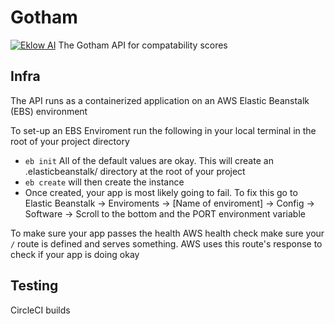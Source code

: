 # Gotham
[![Eklow AI](https://circleci.com/gh/Eklow-AI/Gotham.svg?style=shield&circle-token=ac7fe26ee034d9f334b586904d69c877633b2f54)](https://app.circleci.com/pipelines/github/Eklow-AI/Gotham)
The Gotham API for compatability scores

## Infra
The API runs as a containerized application on an AWS Elastic Beanstalk (EBS) environment

To set-up an EBS Enviroment run the following in your local terminal in the root of your project directory
* `eb init` All of the default values are okay. This will create an .elasticbeanstalk/ directory at the root of your project
* `eb create` will then create the instance
* Once created, your app is most likely going to fail. To fix this go to Elastic Beanstalk -> Enviroments -> [Name of enviroment] -> Config -> Software -> Scroll to the bottom and the PORT environment variable

To make sure your app passes the health AWS health check make sure your `/` route is defined and serves something. AWS uses this route's response to check if your app is doing okay

## Testing

CircleCI builds

